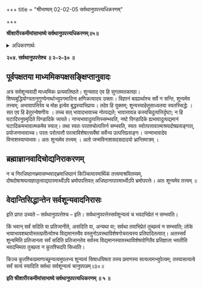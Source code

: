 +++
title = "श्रीभाष्यम् 02-02-05 सर्वथानुपपत्त्यधिकरणम्"

+++


**श्रीशारीरकमीमांसाभाष्ये सर्वथानुपपत्त्यधिकरणम्॥५॥**

<details><summary>अधिकरणार्थः</summary>

माध्यमिकपक्षसङ्क्षिप्तानुवादः
</details>

**२०४. सर्वथानुपपत्तेश्च ॥ २–२–३० ॥**

## पूर्वपक्षतया माध्यमिकपक्षसङ्क्षिप्तानुवादः

अत्र सर्वशून्यवादी माध्यमिकः प्रत्यवतिष्ठते। शून्यवाद एव हि सुगतमतकाष्ठा। शिष्यबुद्धियोग्यतानुगुण्येनार्थाभ्युपगमादिना क्षणिकत्वादय उक्ताः। विज्ञानं बाह्यार्थाश्च सर्वे न सन्ति, शून्यमेव तत्त्वम्; अभावापत्तिरेव च मोक्ष इत्येव बुद्धस्याभिप्रायः। तदेव हि युक्तम्; शून्यस्याहेतुसाध्यतया स्वतस्सिद्धेः । सत एव हि हेतुरन्वेषणीयः । तच्च सत् भावादभावाच्च नोत्पद्यते; भावात्तावन्न कस्यचिदुत्पत्तिर्दृष्टा; न हि घटादिरनुपमृदिते पिण्डादिके जायते। नाप्यभावादुत्पत्तिस्सम्भवति, नष्टे पिण्डादिके ह्यभावादुत्पद्यमानं घटादिकमभावात्मकमेव स्यात्। तथा स्वतः परतश्चोत्पत्तिर्न सम्भवति, स्वतः स्वोत्पत्तावात्माश्रयदोषप्रसङ्गात्, प्रयोजनाभावाच्च। परतः परोत्पत्तौ परत्वाविशेषात्सर्वेषां सर्वेभ्य उत्पत्तिप्रसङ्गः। जन्माभावादेव विनाशस्याप्यभावः। अतः शून्यमेव तत्त्वम् । अतो जन्मविनाशसदसदादयो भ्रान्तिमात्रम् ।

## ब्रह्माज्ञानवादिचोद्यनिराकरणम्

न च निरधिष्ठानभ्रमासम्भवाद्भ्रमाधिष्ठानं किञ्चित्पारमार्थिकं तत्त्वमाश्रयितव्यम्, दोषदोषाश्रयत्वज्ञातृत्वाद्यपारमार्थ्येऽपि भ्रमोपपत्तिवत् अधिष्ठानापारमार्थ्येऽपि भ्रमोपपत्तेः। अतः शून्यमेव तत्त्वम् ॥

## वेदान्तिसिद्धान्तेन सर्वशून्यवादनिरासः

इति प्राप्त उच्यते – सर्वथानुपपत्तेश्च – इति। सर्वथानुपपत्तेस्सर्वशून्यत्वं च भवदभिप्रेतं न सम्भवति।

किं भवान् सर्वं सदिति वा प्रतिजानीते, असदिति वा, अन्यथा वा; सर्वथा तवाभिप्रेतं तुच्छत्वं न सम्भवति; लोके भावाभावशब्दयोस्तत्प्रतीत्योश्च विद्यमानस्यैव वस्तुनोऽवस्थाविशेषगोचरत्वस्य प्रतिपादितत्वात्। अतस्सर्वं शून्यमिति प्रतिजानता सर्वं सदिति प्रतिजानतेव सर्वस्य विद्यमानस्यावस्थाविशेषयोगितैव प्रतिज्ञाता भवतीति भवदभिमता तुच्छता न कुतश्चिदपि सिध्यति।

किञ्च कुतश्चित्प्रमाणाच्छून्यत्वमुपलभ्य शून्यत्वं सिषाधयिषता तस्य प्रमाणस्य सत्यत्वमभ्युपेत्यम्; तस्यासत्यत्वे सर्वं सत्यं स्यादिति सर्वथा सर्वशून्यत्वं चानुपपन्नम्॥३०॥

**इति श्रीशारीरकमीमांसाभाष्ये सर्वथानुपपत्त्यधिकरणम् ॥ ५ ॥**


